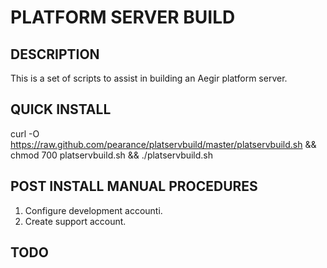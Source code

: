 # PLATFORM SERVER BUILD

## DESCRIPTION

This is a set of scripts to assist in building an Aegir platform server.

## QUICK INSTALL

curl -O https://raw.github.com/pearance/platservbuild/master/platservbuild.sh && chmod 700 platservbuild.sh && ./platservbuild.sh

## POST INSTALL MANUAL PROCEDURES

1. Configure development accounti.
2. Create support account.


## TODO

<!--- vim:fdm=syntax: -->
